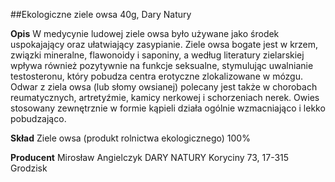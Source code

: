 ##Ekologiczne ziele owsa 40g, Dary Natury

**Opis** W medycynie ludowej ziele owsa było używane jako środek uspokajający oraz ułatwiający zasypianie. Ziele owsa bogate jest w krzem, związki mineralne, flawonoidy i saponiny, a według literatury zielarskiej
wpływa również pozytywnie na funkcje seksualne, stymulując uwalnianie testosteronu, który pobudza centra erotyczne zlokalizowane w mózgu. Odwar z ziela owsa (lub słomy owsianej) polecany jest także w chorobach reumatycznych, artretyźmie, kamicy nerkowej i schorzeniach nerek. Owies stosowany zewnętrznie w formie kąpieli działa ogólnie wzmacniająco i lekko pobudzająco. 

**Skład** Ziele owsa (produkt rolnictwa ekologicznego) 100%

**Producent** Mirosław Angielczyk DARY NATURY
Koryciny 73, 17-315 Grodzisk
